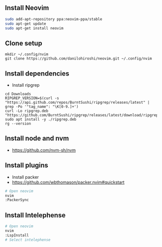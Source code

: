 ## Install Neovim

```bash
sudo add-apt-repository ppa:neovim-ppa/stable
sudo apt-get update
sudo apt-get install neovim
```

## Clone setup

```
mkdir ~/.config/nvim
git clone https://github.com/danilohiroshi/neovim.git ~/.config/nvim
```

## Install dependencies
- Install ripgrep
```
cd Downloads
RIPGREP_VERSION=$(curl -s "https://api.github.com/repos/BurntSushi/ripgrep/releases/latest" | grep -Po '"tag_name": "\K[0-9.]+')
curl -Lo ripgrep.deb "https://github.com/BurntSushi/ripgrep/releases/latest/download/ripgrep_${RIPGREP_VERSION}_amd64.deb"
sudo apt install -y ./ripgrep.deb
rg --version
```


## Install node and nvm
- https://github.com/nvm-sh/nvm

## Install plugins
- Install packer
- https://github.com/wbthomason/packer.nvim#quickstart

```bash
# Open neovim
nvim
:PackerSync
```

## Install Intelephense

```bash
# Open neovim
nvim
:LspInstall
# Select intelephense
```